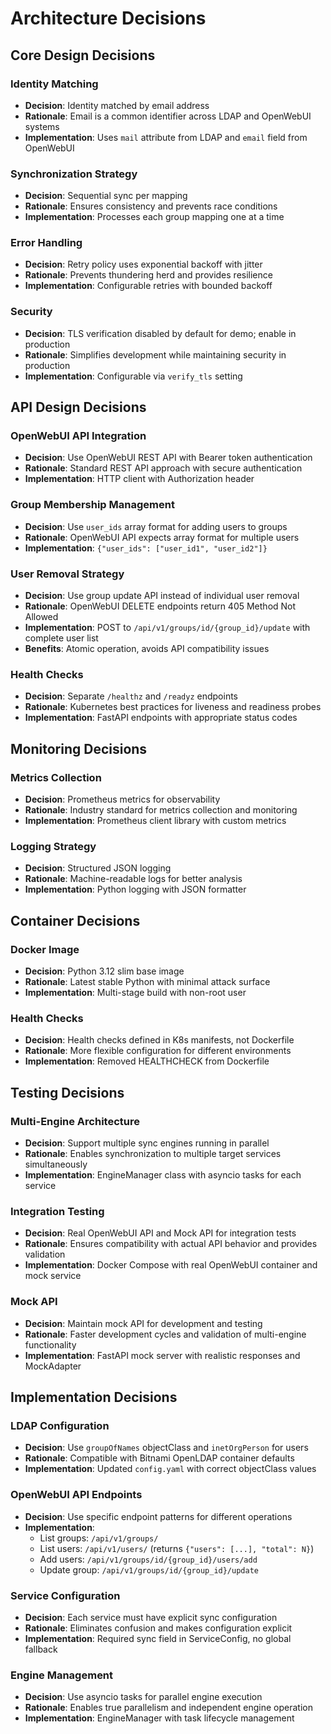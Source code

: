 # Architecture Decisions

## Core Design Decisions

### Identity Matching
- **Decision**: Identity matched by email address
- **Rationale**: Email is a common identifier across LDAP and OpenWebUI systems
- **Implementation**: Uses `mail` attribute from LDAP and `email` field from OpenWebUI

### Synchronization Strategy
- **Decision**: Sequential sync per mapping
- **Rationale**: Ensures consistency and prevents race conditions
- **Implementation**: Processes each group mapping one at a time

### Error Handling
- **Decision**: Retry policy uses exponential backoff with jitter
- **Rationale**: Prevents thundering herd and provides resilience
- **Implementation**: Configurable retries with bounded backoff

### Security
- **Decision**: TLS verification disabled by default for demo; enable in production
- **Rationale**: Simplifies development while maintaining security in production
- **Implementation**: Configurable via `verify_tls` setting

## API Design Decisions

### OpenWebUI API Integration
- **Decision**: Use OpenWebUI REST API with Bearer token authentication
- **Rationale**: Standard REST API approach with secure authentication
- **Implementation**: HTTP client with Authorization header

### Group Membership Management
- **Decision**: Use `user_ids` array format for adding users to groups
- **Rationale**: OpenWebUI API expects array format for multiple users
- **Implementation**: `{"user_ids": ["user_id1", "user_id2"]}`

### User Removal Strategy
- **Decision**: Use group update API instead of individual user removal
- **Rationale**: OpenWebUI DELETE endpoints return 405 Method Not Allowed
- **Implementation**: POST to `/api/v1/groups/id/{group_id}/update` with complete user list
- **Benefits**: Atomic operation, avoids API compatibility issues

### Health Checks
- **Decision**: Separate `/healthz` and `/readyz` endpoints
- **Rationale**: Kubernetes best practices for liveness and readiness probes
- **Implementation**: FastAPI endpoints with appropriate status codes

## Monitoring Decisions

### Metrics Collection
- **Decision**: Prometheus metrics for observability
- **Rationale**: Industry standard for metrics collection and monitoring
- **Implementation**: Prometheus client library with custom metrics

### Logging Strategy
- **Decision**: Structured JSON logging
- **Rationale**: Machine-readable logs for better analysis
- **Implementation**: Python logging with JSON formatter

## Container Decisions

### Docker Image
- **Decision**: Python 3.12 slim base image
- **Rationale**: Latest stable Python with minimal attack surface
- **Implementation**: Multi-stage build with non-root user

### Health Checks
- **Decision**: Health checks defined in K8s manifests, not Dockerfile
- **Rationale**: More flexible configuration for different environments
- **Implementation**: Removed HEALTHCHECK from Dockerfile

## Testing Decisions

### Multi-Engine Architecture
- **Decision**: Support multiple sync engines running in parallel
- **Rationale**: Enables synchronization to multiple target services simultaneously
- **Implementation**: EngineManager class with asyncio tasks for each service

### Integration Testing
- **Decision**: Real OpenWebUI API and Mock API for integration tests
- **Rationale**: Ensures compatibility with actual API behavior and provides validation
- **Implementation**: Docker Compose with real OpenWebUI container and mock service

### Mock API
- **Decision**: Maintain mock API for development and testing
- **Rationale**: Faster development cycles and validation of multi-engine functionality
- **Implementation**: FastAPI mock server with realistic responses and MockAdapter

## Implementation Decisions

### LDAP Configuration
- **Decision**: Use `groupOfNames` objectClass and `inetOrgPerson` for users
- **Rationale**: Compatible with Bitnami OpenLDAP container defaults
- **Implementation**: Updated `config.yaml` with correct objectClass values

### OpenWebUI API Endpoints
- **Decision**: Use specific endpoint patterns for different operations
- **Implementation**:
  - List groups: `/api/v1/groups/`
  - List users: `/api/v1/users/` (returns `{"users": [...], "total": N}`)
  - Add users: `/api/v1/groups/id/{group_id}/users/add`
  - Update group: `/api/v1/groups/id/{group_id}/update`

### Service Configuration
- **Decision**: Each service must have explicit sync configuration
- **Rationale**: Eliminates confusion and makes configuration explicit
- **Implementation**: Required sync field in ServiceConfig, no global fallback

### Engine Management
- **Decision**: Use asyncio tasks for parallel engine execution
- **Rationale**: Enables true parallelism and independent engine operation
- **Implementation**: EngineManager with task lifecycle management
